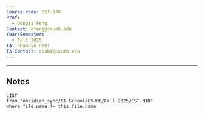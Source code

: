 ```yaml
---
Course code: CST-338
Prof:
  - Dongji Feng
Contact: dfeng@csumb.edu
Year/Semester:
  - Fall 2025
TA: Shannyn Cabi
TA Contact: scabi@csumb.edu
---
```

---
## Notes
```dataview
LIST
from "obsidian_sync/01 School/CSUMB/Fall 2025/CST-338"
where file.name != this.file.name
```